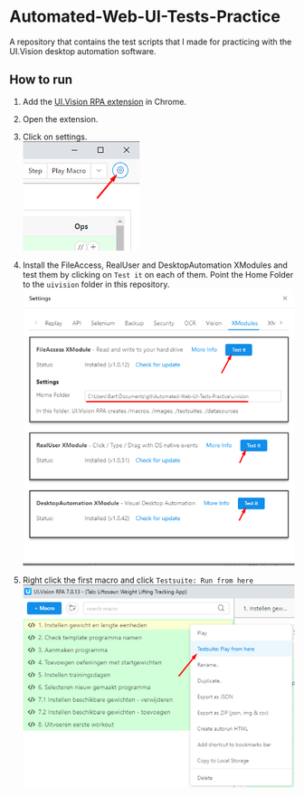 # Automated-Web-UI-Tests-Practice

A repository that contains the test scripts that I made for practicing with the UI.Vision desktop automation software.

## How to run

1. Add the [UI.Vision RPA extension](https://chrome.google.com/webstore/detail/uivision-rpa/gcbalfbdmfieckjlnblleoemohcganoc)  in Chrome.
2. Open the extension.
3. Click on settings.  
![settings](settings.png)

4. Install the FileAccess, RealUser and DesktopAutomation XModules and test them by clicking on `Test it` on each of them. Point the Home Folder to the `uivision` folder in this repository.  
![configure xmodules](configure_xmodules.png)
5. Right click the first macro and click `Testsuite: Run from here`
![run suite](runsuite.png)
